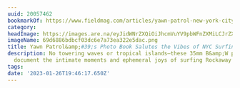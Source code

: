 ```yaml
---
uuid: 20057462
bookmarkOf: https://www.fieldmag.com/articles/yawn-patrol-new-york-city-surfing-photo-book
category:
headImage: https://images.are.na/eyJidWNrZXQiOiJhcmVuYV9pbWFnZXMiLCJrZXkiOiIyMDA1NzQ2Mi9vcmlnaW5hbF82OWQ2ODg2YmRiY2YwM2RjNmU3YTczZWEzMjJlNWRhYy5wbmciLCJlZGl0cyI6eyJyZXNpemUiOnsid2lkdGgiOjEyMDAsImhlaWdodCI6MTIwMCwiZml0IjoiaW5zaWRlIiwid2l0aG91dEVubGFyZ2VtZW50Ijp0cnVlfSwid2VicCI6eyJxdWFsaXR5Ijo5MH0sImpwZWciOnsicXVhbGl0eSI6OTB9LCJyb3RhdGUiOm51bGx9fQ==?bc=0
imageName: 69d6886bdbcf03dc6e7a73ea322e5dac.png
title: Yawn Patrol&amp;#39;s Photo Book Salutes the Vibes of NYC Surfing
description: No towering waves or tropical islands—these 35mm B&amp;W photographs
  document the intimate moments and ephemeral joys of surfing Rockaway Beach
tags:
date: '2023-01-26T19:46:17.650Z'
---
```

